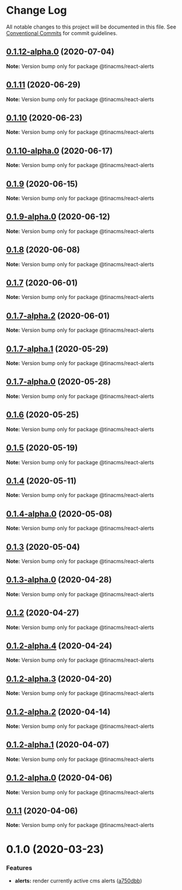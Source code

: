 # Change Log

All notable changes to this project will be documented in this file.
See [Conventional Commits](https://conventionalcommits.org) for commit guidelines.

## [0.1.12-alpha.0](https://github.com/tinacms/tinacms/compare/@tinacms/react-alerts@0.1.11...@tinacms/react-alerts@0.1.12-alpha.0) (2020-07-04)

**Note:** Version bump only for package @tinacms/react-alerts





## [0.1.11](https://github.com/tinacms/tinacms/compare/@tinacms/react-alerts@0.1.10...@tinacms/react-alerts@0.1.11) (2020-06-29)

**Note:** Version bump only for package @tinacms/react-alerts





## [0.1.10](https://github.com/tinacms/tinacms/compare/@tinacms/react-alerts@0.1.10-alpha.0...@tinacms/react-alerts@0.1.10) (2020-06-23)

**Note:** Version bump only for package @tinacms/react-alerts





## [0.1.10-alpha.0](https://github.com/tinacms/tinacms/compare/@tinacms/react-alerts@0.1.9...@tinacms/react-alerts@0.1.10-alpha.0) (2020-06-17)

**Note:** Version bump only for package @tinacms/react-alerts





## [0.1.9](https://github.com/tinacms/tinacms/compare/@tinacms/react-alerts@0.1.9-alpha.0...@tinacms/react-alerts@0.1.9) (2020-06-15)

**Note:** Version bump only for package @tinacms/react-alerts





## [0.1.9-alpha.0](https://github.com/tinacms/tinacms/compare/@tinacms/react-alerts@0.1.8...@tinacms/react-alerts@0.1.9-alpha.0) (2020-06-12)

**Note:** Version bump only for package @tinacms/react-alerts





## [0.1.8](https://github.com/tinacms/tinacms/compare/@tinacms/react-alerts@0.1.7...@tinacms/react-alerts@0.1.8) (2020-06-08)

**Note:** Version bump only for package @tinacms/react-alerts





## [0.1.7](https://github.com/tinacms/tinacms/compare/@tinacms/react-alerts@0.1.7-alpha.2...@tinacms/react-alerts@0.1.7) (2020-06-01)

**Note:** Version bump only for package @tinacms/react-alerts





## [0.1.7-alpha.2](https://github.com/tinacms/tinacms/compare/@tinacms/react-alerts@0.1.7-alpha.1...@tinacms/react-alerts@0.1.7-alpha.2) (2020-06-01)

**Note:** Version bump only for package @tinacms/react-alerts





## [0.1.7-alpha.1](https://github.com/tinacms/tinacms/compare/@tinacms/react-alerts@0.1.7-alpha.0...@tinacms/react-alerts@0.1.7-alpha.1) (2020-05-29)

**Note:** Version bump only for package @tinacms/react-alerts





## [0.1.7-alpha.0](https://github.com/tinacms/tinacms/compare/@tinacms/react-alerts@0.1.6...@tinacms/react-alerts@0.1.7-alpha.0) (2020-05-28)

**Note:** Version bump only for package @tinacms/react-alerts





## [0.1.6](https://github.com/tinacms/tinacms/compare/@tinacms/react-alerts@0.1.5...@tinacms/react-alerts@0.1.6) (2020-05-25)

**Note:** Version bump only for package @tinacms/react-alerts





## [0.1.5](https://github.com/tinacms/tinacms/compare/@tinacms/react-alerts@0.1.4...@tinacms/react-alerts@0.1.5) (2020-05-19)

**Note:** Version bump only for package @tinacms/react-alerts





## [0.1.4](https://github.com/tinacms/tinacms/compare/@tinacms/react-alerts@0.1.4-alpha.0...@tinacms/react-alerts@0.1.4) (2020-05-11)

**Note:** Version bump only for package @tinacms/react-alerts





## [0.1.4-alpha.0](https://github.com/tinacms/tinacms/compare/@tinacms/react-alerts@0.1.3...@tinacms/react-alerts@0.1.4-alpha.0) (2020-05-08)

**Note:** Version bump only for package @tinacms/react-alerts





## [0.1.3](https://github.com/tinacms/tinacms/compare/@tinacms/react-alerts@0.1.3-alpha.0...@tinacms/react-alerts@0.1.3) (2020-05-04)

**Note:** Version bump only for package @tinacms/react-alerts





## [0.1.3-alpha.0](https://github.com/tinacms/tinacms/compare/@tinacms/react-alerts@0.1.2...@tinacms/react-alerts@0.1.3-alpha.0) (2020-04-28)

**Note:** Version bump only for package @tinacms/react-alerts





## [0.1.2](https://github.com/tinacms/tinacms/compare/@tinacms/react-alerts@0.1.2-alpha.4...@tinacms/react-alerts@0.1.2) (2020-04-27)

**Note:** Version bump only for package @tinacms/react-alerts





## [0.1.2-alpha.4](https://github.com/tinacms/tinacms/compare/@tinacms/react-alerts@0.1.2-alpha.3...@tinacms/react-alerts@0.1.2-alpha.4) (2020-04-24)

**Note:** Version bump only for package @tinacms/react-alerts





## [0.1.2-alpha.3](https://github.com/tinacms/tinacms/compare/@tinacms/react-alerts@0.1.2-alpha.2...@tinacms/react-alerts@0.1.2-alpha.3) (2020-04-20)

**Note:** Version bump only for package @tinacms/react-alerts





## [0.1.2-alpha.2](https://github.com/tinacms/tinacms/compare/@tinacms/react-alerts@0.1.2-alpha.1...@tinacms/react-alerts@0.1.2-alpha.2) (2020-04-14)

**Note:** Version bump only for package @tinacms/react-alerts





## [0.1.2-alpha.1](https://github.com/tinacms/tinacms/compare/@tinacms/react-alerts@0.1.2-alpha.0...@tinacms/react-alerts@0.1.2-alpha.1) (2020-04-07)

**Note:** Version bump only for package @tinacms/react-alerts





## [0.1.2-alpha.0](https://github.com/tinacms/tinacms/compare/@tinacms/react-alerts@0.1.1...@tinacms/react-alerts@0.1.2-alpha.0) (2020-04-06)

**Note:** Version bump only for package @tinacms/react-alerts





## [0.1.1](https://github.com/tinacms/tinacms/compare/@tinacms/react-alerts@0.1.0...@tinacms/react-alerts@0.1.1) (2020-04-06)

**Note:** Version bump only for package @tinacms/react-alerts





# 0.1.0 (2020-03-23)


### Features

* **alerts:** render currently active cms alerts ([a750dbb](https://github.com/tinacms/tinacms/commit/a750dbb))

